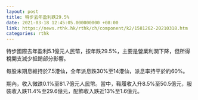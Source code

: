 ```yaml
---
layout: post
title: 特步去年盈利跌29.5%
date: 2021-03-18 12:45:05.000000000 +08:00
link: https://news.rthk.hk/rthk/ch/component/k2/1581262-20210318.htm
categories: rthk
---
```


特步國際去年盈利5.1億元人民幣，按年跌29.5%，主要是營業利潤下降，但所得稅開支減少抵銷部分影響。

每股末期息維持於7.5港仙，全年派息跌30%至14港仙，派息率持平於約60%。

期內，收入微跌0.1%至81.7億元人民幣。當中，鞋履收入升8.5%至50.5億元，服裝收入跌11.4%至29.6億元，配飾收入跌近13%至1.6億元。

